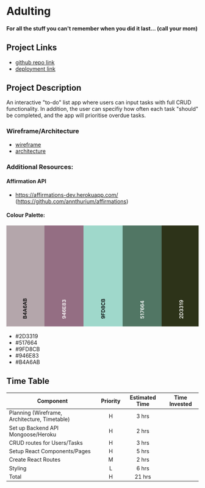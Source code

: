 # Adulting
#### For all the stuff you can't remember when you did it last... (call your mom)

## Project Links

- [github repo link](https://github.com/scwdev/adulting-frontend)
- [deployment link](url)

## Project Description
An interactive "to-do" list app where users can input tasks with full CRUD functionality. In addition, the user can specifiy how often each task "should" be completed, and the app will prioritise overdue tasks.

### Wireframe/Architecture

- [wireframe](https://app.moqups.com/UibAumEbX3/view/page/ad64222d5)
- [architecture](https://app.moqups.com/JZARfVe4Tx/view/page/ad64222d5)

### Additional Resources:
#### Affirmation API
- https://affirmations-dev.herokuapp.com/ (https://github.com/annthurium/affirmations)
#### Colour Palette:
![image of colour palette](./images/colour-palette.png)
- #2D3319
- #517664
- #9FD8CB
- #946E83
- #B4A6AB

## Time Table

| Component | Priority | Estimated Time | Time Invested | 
| --- | :---: |  :---: | :---: |
| Planning (Wireframe, Architecture, Timetable) | H | 3 hrs| | 
| Set up Backend API Mongoose/Heroku | H | 2 hrs |  |
| CRUD routes for Users/Tasks | H | 3 hrs|  |
| Setup React Components/Pages| H | 5 hrs|  |
| Create React Routes | M | 2 hrs|  |
| Styling | L | 6 hrs| |
| Total | H |  21 hrs| |